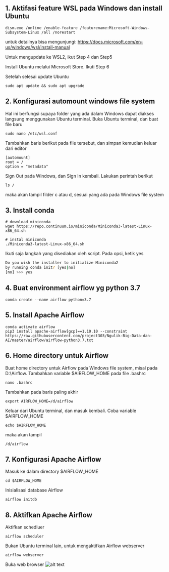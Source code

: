## 1. Aktifasi feature WSL pada Windows dan install Ubuntu
```
dism.exe /online /enable-feature /featurename:Microsoft-Windows-Subsystem-Linux /all /norestart
```
untuk detailnya bisa mengunjungi: 
https://docs.microsoft.com/en-us/windows/wsl/install-manual

Untuk mengupdate ke WSL2, ikut Step 4 dan Step5

Install Ubuntu melalui Microsoft Store. Ikuti Step 6

Setelah selesai update Ubuntu
```
sudo apt update && sudo apt upgrade
```


## 2. Konfigurasi automount windows file system


Hal ini berfungsi supaya folder yang ada dalam Windows dapat diakses langsung menggunakan Ubuntu terminal.
Buka Ubuntu terminal, dan buat file baru
```
sudo nano /etc/wsl.conf
```
Tambahkan baris berikut pada file tersebut, dan simpan kemudian keluar dari editor
```
[automount]
root = /
option = "metadata"
```
Sign Out pada Windows, dan Sign In kembali. Lakukan perintah berikut
```
ls /
```
maka akan tampil filder c atau d, sesuai yang ada pada Windows file system


## 3. Install conda
```
# download miniconda
wget https://repo.continuum.io/miniconda/Miniconda3-latest-Linux-x86_64.sh

# instal miniconda
./Miniconda3-latest-Linux-x86_64.sh
```
Ikuti saja langkah yang disediakan oleh script. Pada opsi, ketik yes
```bash
Do you wish the installer to initialize Miniconda2
by running conda init? [yes|no]
[no] >>> yes
```

## 4. Buat environment airflow yg python 3.7
```
conda create --name airflow python=3.7 
```

## 5. Install Apache Airflow
```
conda activate airflow
pip3 install apache-airflow[gcp]==1.10.10 --constraint https://raw.githubusercontent.com/project303/Ngulik-Big-Data-dan-AI/master/airflow/airflow-python3.7.txt 
```

## 6. Home directory untuk Airflow

Buat home directory untuk Airflow pada Windows file system, misal pada D:\Airflow. Tambahkan variable $AIRFLOW_HOME pada file .bashrc
```
nano .bashrc
```
Tambahkan pada baris paling akhir
```
export AIRFLOW_HOME=/d/airflow
```
Keluar dari Ubuntu terminal, dan masuk kembali. Coba variable $AIRFLOW_HOME
```
echo $AIRFLOW_HOME
```
maka akan tampil
```
/d/airflow
```

## 7. Konfigurasi Apache Airflow

Masuk ke dalam directory $AIRFLOW_HOME
```
cd $AIRFLOW_HOME
```
Inisialisasi database Airflow
```
airflow initdb
```

## 8. Aktifkan Apache Airflow
Aktifkan schedluer
```
airflow scheduler
```

Bukan Ubuntu terminal lain, untuk mengaktifkan Airflow webserver
```
airflow webserver
```

Buka web browser
![alt text](images/Airflow.png "Apache Airflow")
